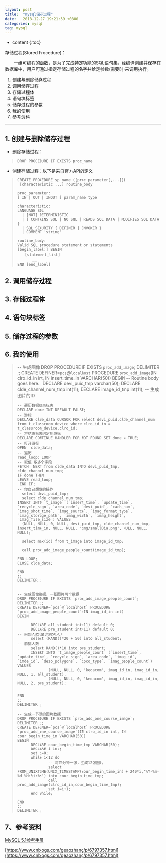 ```yaml
---
layout: post
title:  "mysql储存过程"
date:   2018-12-27 19:21:39 +0800
categories: mysql
tag: mysql
---
```


* content
{:toc}


存储过程(Stored Procedure)：

　　一组可编程的函数，是为了完成特定功能的SQL语句集，经编译创建并保存在数据库中，用户可通过指定存储过程的名字并给定参数(需要时)来调用执行。

1. 创建与删除储存过程
2. 调用储存过程
3. 存储过程体
4. 语句块标签
5. 储存过程的参数
6. 我的使用
7. 参考资料

----------


## 1. 创建与删除储存过程  ##



- 删除存储过程：


>     DROP PROCEDURE IF EXISTS proc_name

- 创建存储过程：以下是来自官方API的定义

	
> 
>     CREATE PROCEDURE sp_name ([proc_parameter[,...]]) 
>      [characteristic ...] routine_body
>      
>     proc_parameter:
>     [ IN | OUT | INOUT ] param_name type
>     
>     characteristic:
>     LANGUAGE SQL
>       | [NOT] DETERMINISTIC
>       | { CONTAINS SQL | NO SQL | READS SQL DATA | MODIFIES SQL DATA }
>       | SQL SECURITY { DEFINER | INVOKER }
>       | COMMENT 'string'
>      
>     routine_body:
>     Valid SQL procedure statement or statements
>     [begin_label:] BEGIN
>     　　[statement_list]
>     　　　　……
>     END [end_label]
    

## 2. 调用储存过程 ##


## 3. 存储过程体 ##


## 4. 语句块标签 ##


## 5. 储存过程的参数 ##


## 6. 我的使用 ##

  >   -- 生成图像
>     DROP PROCEDURE IF EXISTS `proc_add_image`;
>     DELIMITER ;;
>     CREATE DEFINER=`pcs`@`localhost` PROCEDURE `proc_add_image`(IN clro_id_in int, IN insert_time_in VARCHAR(50))
>     BEGIN
>     -- Routine body goes here...
>     	DECLARE devi_puid_tmp varchar(50);
>     	DECLARE clde_channel_num_tmp int(11);
>     	DECLARE image_id_tmp int(11);  -- 生成图片的ID
>     
>     -- 遍历数据结束标志
>     DECLARE done INT DEFAULT FALSE;
>     -- 游标
>     DECLARE clde_data CURSOR FOR select devi_puid,clde_channel_num from t_classroom_device where clro_id_in = t_classroom_device.clro_id;
>     -- 将结束标志绑定到游标
>     DECLARE CONTINUE HANDLER FOR NOT FOUND SET done = TRUE;
>     -- 打开游标
>     OPEN  clde_data; 
>     -- 遍历
>     read_loop: LOOP
>     -- 取值 取多个字段
>     FETCH  NEXT from clde_data INTO devi_puid_tmp, clde_channel_num_tmp;
>     IF done THEN
>     LEAVE read_loop;
>      END IF;
>     -- 你自己想做的操作
>       select devi_puid_tmp;
>       select clde_channel_num_tmp;
>     INSERT INTO `t_image` (`insert_time`, `update_time`, `recycle_sign`, `area_code`, `devi_puid`, `cach_num`, `imag_shot_time`, `imag_source`, `imag_format_type`, `imag_storage_path`, `imag_width`, `imag_height`, `imag_file_size`) VALUES 
>       (NULL, NULL, 0, NULL, devi_puid_tmp, clde_channel_num_tmp, insert_time_in, NULL, NULL, 'img/smallDia.png', NULL, NULL, NULL);
>     				
>       select max(id) from t_image into image_id_tmp;
>     
>       call proc_add_image_people_count(image_id_tmp);
>     
>     END LOOP;
>     CLOSE clde_data;
>     
>     END
>     ;;
>     DELIMITER ;
>     
>     
>     -- 生成图像数据，一张图片两个数据
>     DROP PROCEDURE IF EXISTS `proc_add_image_people_count`;
>     DELIMITER ;;
>     CREATE DEFINER=`pcs`@`localhost` PROCEDURE `proc_add_image_people_count`(IN imag_id_in int)
>     BEGIN
>     
>     		DECLARE all_student int(11) default 0;
>     		DECLARE pre_student int(11) default 0;
>     -- 实到人数(至少到50人)
>     		select (RAND()*20 + 50) into all_student;
>     -- 前排人数
>     		select RAND()*10 into pre_student;
>     		INSERT INTO `t_image_people_count` (`insert_time`, `update_time`, `recycle_sign`, `area_code`, `imag_id`, `imde_id`, `dezo_polygons`, `ipco_type`, `imag_people_count`) VALUES
>     				(NULL, NULL, 0, 'kedacom', imag_id_in, imag_id_in, NULL, 1, all_student),
>     				(NULL, NULL, 0, 'kedacom', imag_id_in, imag_id_in, NULL, 2, pre_student);
>     
>     
>     END
>     ;;
>     DELIMITER ;
>     
>     -- 生成一节课的图片数据
>     DROP PROCEDURE IF EXISTS `proc_add_one_course_image`;
>     DELIMITER ;;
>     CREATE DEFINER=`pcs`@`localhost` PROCEDURE `proc_add_one_course_image`(IN clro_id_in int, IN cour_begin_time_in VARCHAR(50))
>     BEGIN
>     		DECLARE cour_begin_time_tmp VARCHAR(50);
>     		DECLARE i int;
>     		set i=0;
>     		while i<12 do
>     				-- 每四分钟一张，生成12张图片
>     				select FROM_UNIXTIME(UNIX_TIMESTAMP(cour_begin_time_in) + 240*i,'%Y-%m-%d %H:%i:%s') into cour_begin_time_tmp;
>     				call proc_add_image(clro_id_in,cour_begin_time_tmp);
>     				set i=i+1;
>     		end while;
>     
>     END
>     ;;
>     DELIMITER ;
    
    

## 7、参考资料 ##

[MySQL 5.1参考手册](http://tool.oschina.net/apidocs/apidoc?api=mysql-5.1-zh)

[https://www.cnblogs.com/geaozhang/p/6797357.html](https://www.cnblogs.com/geaozhang/p/6797357.html)

